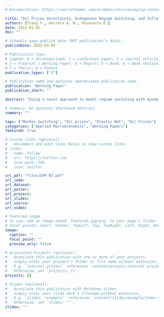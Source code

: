 ```yaml
---
# Documentation: https://sourcethemes.com/academic/docs/managing-content/

title: "Oil Prices Uncertainty, Endogenous Regime Switching, and Inflation Anchoring"
authors: [Chang Y., Herrera A. M., Pesavento E.]
date: 2022-02-02
doi: ""

# Schedule page publish date (NOT publication's date).
publishDate: 2023-03-02

# Publication type.
# Legend: 0 = Uncategorized; 1 = Conference paper; 2 = Journal article;
# 3 = Preprint / Working Paper; 4 = Report; 5 = Book; 6 = Book section;
# 7 = Thesis; 8 = Patent
publication_types: ["3"]

# Publication name and optional abbreviated publication name.
publication: "Working Paper"
publication_short: ""

abstract: "Using a novel approach to model regime switching with dynamic feedback and interactions, we extract latent mean and volatility factors in oil price changes. We illustrate how the volatility factor constitutes a useful measure of oil market risk (or oil price uncertainty) for policy makers and analysts as it captures uncertainty not reflected in other economic/financial uncertainty measures. Then, in the context of a VAR, we investigate the role of oil price uncertainty in driving inflation expectations and inflation anchoring. We show that shocks to the mean factor lead to higher expected inflation and inflation disagreement among professional forecasters and households. In contrast, shocks to the volatility factor act as aggregate demand shocks in that they result in lower expected inflation, yet they do increase disagreement about future inflation among professional forecasters and, especially, among households. We also provide econometric evidence suggesting the proposed endogenous volatility switching model can outperform other regime switching models. "

# Summary. An optional shortened abstract.
summary: ""

tags: ["Markov Switching", "Oil prices", "Elastic Net", "Oil Prices"]
categories: ["Applied Macroeconomics", "Working Papers"]
featured: true

# Custom links (optional).
#   Uncomment and edit lines below to show custom links.
# links:
# - name: Follow
#   url: https://twitter.com
#   icon_pack: fab
#   icon: twitter

url_pdf: "files/CHP_R2.pdf"
url_code:
url_dataset:
url_poster:
url_project:
url_slides:
url_source:
url_video:

# Featured image
# To use, add an image named `featured.jpg/png` to your page's folder. 
# Focal points: Smart, Center, TopLeft, Top, TopRight, Left, Right, BottomLeft, Bottom, BottomRight.
image:
  caption: ""
  focal_point: ""
  preview_only: false

# Associated Projects (optional).
#   Associate this publication with one or more of your projects.
#   Simply enter your project's folder or file name without extension.
#   E.g. `internal-project` references `content/project/internal-project/index.md`.
#   Otherwise, set `projects: []`.
projects: []

# Slides (optional).
#   Associate this publication with Markdown slides.
#   Simply enter your slide deck's filename without extension.
#   E.g. `slides: "example"` references `content/slides/example/index.md`.
#   Otherwise, set `slides: ""`.
slides: ""
---
```



